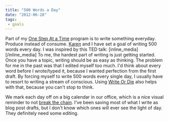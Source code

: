 ```yaml
---
title: "500 Words a Day"
date: "2012-06-28"
tags:
 - goals
---
```


Part of my [One Step At a Time](http://simpixelated.com/one-step-time/ "One Step at a Time") program is to write something everyday. Produce instead of consume. [Karen](http://www.goofycancook.com) and I have set a goal of writing 500 words every day. I was inspired by this TED talk: \[inline\_media\]  \[/inline\_media\] To me, the hardest part of writing is just getting started. Once you have a topic, writing should be as easy as thinking. The problem for me in the past was that I edited myself too much. I'd think about every word before I wrote/typed it, because I wanted perfection from the first draft. By forcing myself to write 500 words every single day, I usually have to resort to writing a stream of conscious. Using [Write Or Die](http://www.writeordie.com) also helps with that, because you can't stop to think.

We mark each day off on a big calendar in our office, which is a nice visual reminder to not [break the chain](http://lifehacker.com/281626/jerry-seinfelds-productivity-secret). I've been saving most of what I write as blog post drafts, but I don't know which ones will ever see the light of day. They definitely need some editing.
